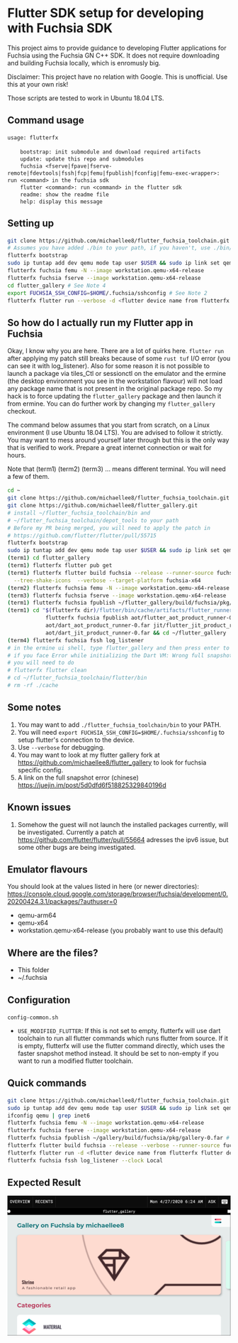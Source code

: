# Flutter SDK setup for developing with Fuchsia SDK

This project aims to provide guidance to developing Flutter applications for
Fuchsia using the Fuchsia GN C++ SDK. It does not require downloading and 
building Fuchsia locally, which is enromusly big.

Disclaimer: This project have no relation with Google. This is unofficial. 
Use this at your own risk!

Those scripts are tested to work in Ubuntu 18.04 LTS.

## Command usage
```
usage: flutterfx

    bootstrap: init submodule and download required artifacts
    update: update this repo and submodules
    fuchsia <fserve|fpave|fserve-remote|fdevtools|fssh|fcp|femu|fpublish|fconfig|femu-exec-wrapper>: run <command> in the fuchsia sdk
    flutter <command>: run <command> in the flutter sdk
    readme: show the readme file
    help: display this message
```

## Setting up
```sh
git clone https://github.com/michaellee8/flutter_fuchsia_toolchain.git --recursive
# Assumes you have added ./bin to your path, if you haven't, use ./bin/flutterfx instead of flutterfx
flutterfx bootstrap
sudo ip tuntap add dev qemu mode tap user $USER && sudo ip link set qemu up
flutterfx fuchsia femu -N --image workstation.qemu-x64-release
flutterfx fuchsia fserve --image workstation.qemu-x64-release
cd flutter_gallery # See Note 4
export FUCHSIA_SSH_CONFIG=$HOME/.fuchsia/sshconfig # See Note 2
flutterfx flutter run --verbose -d <flutter device name from flutterfx flutter devices>
```

## So how do I actually run my Flutter app in Fuchsia

Okay, I know why you are here. There are a lot of quirks here. `flutter run` after applying my 
patch still breaks because of some `rust tuf` I/O error (you can see it with log_listener). Also 
for some reason it is not possible to launch a package via tiles_Ctl or sessionctl on the emulator 
and the ermine (the desktop environment you see in the workstation flavour) will not load any 
package name that is not present in the original package repo. So my hack is to force updating 
the `flutter_gallery` package and then launch it from ermine. You can do further work by changing my 
`flutter_gallery` checkout. 

The command below assumes that you start from scratch, on a Linux environment (I use Ubuntu 18.04 LTS). 
You are advised to follow it strictly. You may want to mess around yourself later through but this 
is the only way that is verified to work. Prepare a great internet connection or wait for hours.

Note that (term1) (term2) (term3) ... means different terminal. You will need a few of them.

```sh
cd ~
git clone https://github.com/michaellee8/flutter_fuchsia_toolchain.git --recursive
git clone https://github.com/michaellee8/flutter_gallery.git
# install ~/flutter_fuchsia_toolchain/bin and 
# ~/flutter_fuchsia_toolchain/depot_tools to your path
# Before my PR being merged, you will need to apply the patch in
# https://github.com/flutter/flutter/pull/55715
flutterfx bootstrap
sudo ip tuntap add dev qemu mode tap user $USER && sudo ip link set qemu up
(term1) cd flutter_gallery
(term1) flutterfx flutter pub get
(term1) flutterfx flutter build fuchsia --release --runner-source fuchsia.com \
  --tree-shake-icons  --verbose --target-platform fuchsia-x64 
(term2) flutterfx fuchsia femu -N --image workstation.qemu-x64-release
(term3) flutterfx fuchsia fserve --image workstation.qemu-x64-release
(term1) flutterfx fuchsia fpublish ~/flutter_gallery/build/fuchsia/pkg/flutter_gallery-0.far
(term1) cd "$(flutterfx dir)/flutter/bin/cache/artifacts/flutter_runner/flutter/x64/release" && \
            flutterfx fuchsia fpublish aot/flutter_aot_product_runner-0.far \
            aot/dart_aot_product_runner-0.far jit/flutter_jit_product_runner-0.far \
            aot/dart_jit_product_runner-0.far && cd ~/flutter_gallery
(term4) flutterfx fuchsia fssh log_listener
# in the ermine ui shell, type flutter_gallery and then press enter to launch it
# if you face Error while initializing the Dart VM: Wrong full snapshot version, expected
# you will need to do
# flutterfx flutter clean
# cd ~/flutter_fuchsia_toolchain/flutter/bin
# rm -rf ./cache
```


## Some notes
1. You may want to add `./flutter_fuchsia_toolchain/bin` to your PATH.
2. You will need `export FUCHSIA_SSH_CONFIG=$HOME/.fuchsia/sshconfig` to setup flutter's connection to the device.
3. Use `--verbose` for debugging.
4. You may want to look at my flutter gallery fork at https://github.com/michaellee8/flutter_gallery to look for 
fuchsia specific config.
5. A link on the full snapshot error (chinese) https://juejin.im/post/5d0dfd6f518825329840196d

## Known issues
1. Somehow the guest will not launch the installed packages currently, will be 
investigated. Currently a patch at https://github.com/flutter/flutter/pull/55664 adresses the ipv6 
issue, but some other bugs are being investigated.

## Emulator flavours
You should look at the values listed in here (or newer directories): 
https://console.cloud.google.com/storage/browser/fuchsia/development/0.20200424.3.1/packages/?authuser=0  

- qemu-arm64
- qemu-x64
- workstation.qemu-x64-release (you probably want to use this default)

## Where are the files?
- This folder
- ~/.fuchsia

## Configuration
`config-common.sh`
- `USE_MODIFIED_FLUTTER`: If this is not set to empty, flutterfx will use dart toolchain to run all flutter commands 
which runs flutter from source. If it is empty, flutterfx will use the flutter command directly, which uses the faster snapshot 
method instead. It should be set to non-empty if you want to run a modified flutter toolchain.

## Quick commands
```sh
git clone https://github.com/michaellee8/flutter_fuchsia_toolchain.git --recursive
sudo ip tuntap add dev qemu mode tap user $USER && sudo ip link set qemu up
ifconfig qemu | grep inet6
flutterfx fuchsia femu -N --image workstation.qemu-x64-release
flutterfx fuchsia fserve --image workstation.qemu-x64-release
flutterfx fuchsia fpublish ~/gallery/build/fuchsia/pkg/gallery-0.far # if you are playing with flutter gallery
flutterfx flutter build fuchsia --release --verbose --runner-source fuchsia.com --tree-shake-icons
flutterfx flutter run -d <flutter device name from flutterfx flutter devices>
flutterfx fuchsia fssh log_listener --clock Local
```

## Expected Result

![Flutter Gallery on Fuchsia!](flutter-gallery-on-fuchsia.png)
